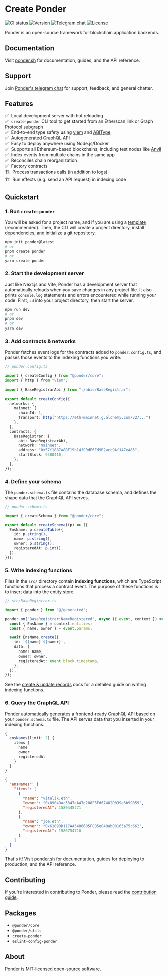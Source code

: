 # Create Ponder

[![CI status][ci-badge]][ci-url]
[![Version][version-badge]][version-url]
[![Telegram chat][tg-badge]][tg-url]
[![License][license-badge]][license-url]

Ponder is an open-source framework for blockchain application backends.

## Documentation

Visit [ponder.sh](https://ponder.sh) for documentation, guides, and the API reference.

## Support

Join [Ponder's telegram chat](https://t.me/ponder_sh) for support, feedback, and general chatter.

## Features

✅ &nbsp;Local development server with hot reloading<br/>
✅ &nbsp;`create-ponder` CLI tool to get started from an Etherscan link or Graph Protocol subgraph<br/>
✅ &nbsp;End-to-end type safety using [viem](https://viem.sh) and [ABIType](https://github.com/wagmi-dev/abitype)<br/>
✅ &nbsp;Autogenerated GraphQL API<br/>
✅ &nbsp;Easy to deploy anywhere using Node.js/Docker<br/>
✅ &nbsp;Supports all Ethereum-based blockchains, including test nodes like [Anvil](https://book.getfoundry.sh/anvil)<br/>
✅ &nbsp;Index events from multiple chains in the same app<br/>
✅ &nbsp;Reconciles chain reorganization<br/>
✅ &nbsp;Factory contracts<br/>
🏗️ &nbsp;Process transactions calls (in addition to logs)<br/>
🏗️ &nbsp;Run effects (e.g. send an API request) in indexing code<br/>

## Quickstart

### 1. Run `create-ponder`

You will be asked for a project name, and if you are using a [template](https://ponder.sh/api-reference/create-ponder#templates) (recommended). Then, the CLI will create a project directory, install dependencies, and initialize a git repository.

```bash
npm init ponder@latest
# or
pnpm create ponder
# or
yarn create ponder
```

### 2. Start the development server

Just like Next.js and Vite, Ponder has a development server that automatically reloads when you save changes in any project file. It also prints `console.log` statements and errors encountered while running your code. First, `cd` into your project directory, then start the server.

```bash
npm run dev
# or
pnpm dev
# or
yarn dev
```

### 3. Add contracts & networks

Ponder fetches event logs for the contracts added to `ponder.config.ts`, and passes those events to the indexing functions you write.

```ts
// ponder.config.ts

import { createConfig } from "@ponder/core";
import { http } from "viem";
 
import { BaseRegistrarAbi } from "./abis/BaseRegistrar";
 
export default createConfig({
  networks: {
    mainnet: { 
      chainId: 1,
      transport: http("https://eth-mainnet.g.alchemy.com/v2/...")
    },
  },
  contracts: {
    BaseRegistrar: {
      abi: BaseRegistrarAbi,
      network: "mainnet",
      address: "0x57f1887a8BF19b14fC0dF6Fd9B2acc9Af147eA85",
      startBlock: 9380410,
    },
  },
});
```

### 4. Define your schema

The `ponder.schema.ts` file contains the database schema, and defines the shape data that the GraphQL API serves.

```ts
// ponder.schema.ts

import { createSchema } from "@ponder/core";

export default createSchema((p) => ({
  EnsName: p.createTable({
    id: p.string(),
    name: p.string(),
    owner: p.string(),
    registeredAt: p.int(),
  }),
}));
```

### 5. Write indexing functions

Files in the `src/` directory contain **indexing functions**, which are TypeScript functions that process a contract event. The purpose of these functions is to insert data into the entity store.

```ts
// src/BaseRegistrar.ts

import { ponder } from "@/generated";

ponder.on("BaseRegistrar:NameRegistered", async ({ event, context }) => {
  const { EnsName } = context.entities;
  const { name, owner } = event.params;

  await EnsName.create({
    id: `${name}-${owner}`,
    data: {
      name: name,
      owner: owner,
      registeredAt: event.block.timestamp,
    },
  });
});
```

See the [create & update records](https://ponder.sh/docs/guides/create-update-records) docs for a detailed guide on writing indexing functions.

### 6. Query the GraphQL API

Ponder automatically generates a frontend-ready GraphQL API based on your `ponder.schema.ts` file. The API serves data that you inserted in your indexing functions.

```ts
{
  ensNames(limit: 2) {
    items {
      name
      owner
      registeredAt
    }
  }
}
```

```json
{
  "ensNames": {
    "items": [
      {
        "name": "vitalik.eth",
        "owner": "0x0904Dac3347eA47d208F3Fd67402D039a3b99859",
        "registeredAt": 1580345271
      },
      {
        "name": "joe.eth",
        "owner": "0x6109DD117AA5486605FC85e040ab00163a75c662",
        "registeredAt": 1580754710
      }
    ]
  }
}
```

That's it! Visit [ponder.sh](https://ponder.sh) for documentation, guides for deploying to production, and the API reference.

## Contributing

If you're interested in contributing to Ponder, please read the [contribution guide](/.github/CONTRIBUTING.md).

## Packages

- `@ponder/core`
- `@ponder/utils`
- `create-ponder`
- `eslint-config-ponder`

## About

Ponder is MIT-licensed open-source software.

[ci-badge]: https://github.com/ponder-sh/ponder/actions/workflows/main.yml/badge.svg
[ci-url]: https://github.com/ponder-sh/ponder/actions/workflows/main.yml
[tg-badge]: https://img.shields.io/endpoint?color=neon&logo=telegram&label=Chat&url=https%3A%2F%2Fmogyo.ro%2Fquart-apis%2Ftgmembercount%3Fchat_id%3Dponder_sh
[tg-url]: https://t.me/ponder_sh
[license-badge]: https://img.shields.io/npm/l/@ponder/core?label=License
[license-url]: https://github.com/ponder-sh/ponder/blob/main/LICENSE
[version-badge]: https://img.shields.io/npm/v/@ponder/core
[version-url]: https://github.com/ponder-sh/ponder/releases
